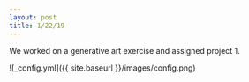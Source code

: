 ```yaml
---
layout: post
title: 1/22/19
---
```


We worked on a generative art exercise and assigned project 1.


![_config.yml]({{ site.baseurl }}/images/config.png)
